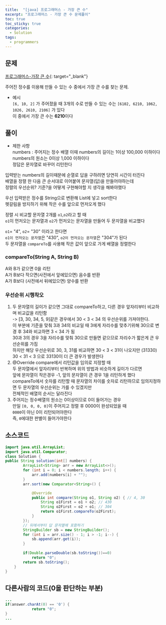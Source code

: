 ```yaml
---
title:  "[java] 프로그래머스 - 가장 큰 수"
excerpt: "프로그래머스 - 가장 큰 수 문제풀이"
toc: true
toc_sticky: true
categories:
  - Solution
tags:
  - programmers
---
```

## 문제  
[프로그래머스-가장 큰 수](https://programmers.co.kr/learn/courses/30/lessons/42746?language=java){: target="_blank"}  

주어진 정수를 이용해 만들 수 있는 수 중에서 가장 큰 수를 찾는 문제.  

* 예시  
`[6, 10, 2]` 가 주어졌을 때 3개의 수로 만들 수 있는 수는 `[6102, 6210, 1062, 1026, 2610, 2106]` 가 있다  
이 중에서 가장 큰 수는 **6210**이다  

## 풀이  
* 제한 사항  
numbers : 주어지는 정수 배열
이때 numbers의 길이는 1이상 100,000 이하이다
numbers의 원소는 0이상 1,000 이하이다  
정답은 문자열로 바꾸어 리턴한다  


입력받는 numbers의 길이때문에 순열로 답을 구하려면 당연히 시간이 터진다  
배열을 정렬 한 다음 큰 순서대로 이어붙여 문자열(답)을 만들어야하는데  
정렬의 우선순위? 기준?을 어떻게 구현해야할 지 생각을 해봐야했다  

우선 입력받은 정수를 String으로 변환해 List에 넣고 sort한다  
헷갈림을 방지하기 위해 작은 수를 앞으로 먼저오게 했다  

정렬 시 비교할 문자열 2개를 `o1`,`o2`라고 할 때  
`o1`이 먼저오는 문자열과 `o2`가 먼저오는 문자열을 만들어 두 문자열을 비교했다  

`o1`= "4", `o2`= "30" 이라고 한다면  
`o1이 먼저오는 문자열`은 "430", `o2이 먼저오는 문자열`은 "304"가 된다  
두 문자열을 `compareTo`를 사용해 작은 값이 앞으로 가게 배열을 정렬한다  

### compareTo(String A, String B)  
A와 B가 같으면 0을 리턴  
A가 B보다 작으면(사전에서 앞에있으면) 음수를 반환  
A가 B보다 (사전에서 뒤에있으면) 양수를 반환  

### 우선순위 시행착오  
  1. 두 문자열의 길이가 같으면 그대로 compareTo하고, 다른 경우 앞자리부터 비교하며 비교값을 리턴함  
  -> [3, 30, 34, 5, 9]같은 경우에서 30 < 3 < 34 의 우선순위를 가져야한다.  
  이 부분에 기준을 맞춰 3과 34의 비교일 때 3에게 자리수를 맞추기위해 30으로 변경 후 34와 비교하면 3 < 34 가 됨  
  30과 3의 경우 3을 자리수를 맞춰 30으로 만들면 같으므로 자리수가 짧은게 큰 우선순위를 가짐  
  하지만 해당 우선순위로 30, 3, 31를 비교하면 30 < 3 < 31이 나오지만 (31330)  
  30 < 31 < 3 으로 33130이 더 큰 경우가 발생한다  
  2. @Override compare에서 리턴값을 임의로 지정할 때  
  두 문자열에서 앞자리부터 반복하며 위의 방법과 비슷하게 길이가 다르면  
  앞에 문자열이 작은경우 -1, 앞의 문자열이 큰 경우 1을 리턴하게 했다  
  compareTo에서 숫자를 리턴할 때 문자열의 차이를 숫자로 리턴하므로 임의지정하면 두 문자열의 우선순위는 가를 수 있겠지만  
  전체적인 배열의 순서는 달라진다   
  3. 주어지는 정수배열의 원소는 0이상이므로 0이 들어가는 경우  
  만일 `[0, 0, 0, 0]`이 주어지고 정렬 후 0000이 완성되었을 때  
  `0000`이 아닌 0이 리턴되어야한다  
  즉, `0`에대한 판별이 들어가야한다  


## 소스코드  

```java
import java.util.ArrayList;
import java.util.Comparator;
class Solution {
public String solution(int[] numbers) {
		ArrayList<String> arr = new ArrayList<>();
		for (int i = 0; i < numbers.length; i++) {
			arr.add(numbers[i] + "");
		}
		arr.sort(new Comparator<String>() {

			@Override
			public int compare(String o1, String o2) { // 4, 30
				String o1First = o1 + o2; // 430
				String o2First = o2 + o1; // 304
				return o1First.compareTo(o2First);
			}
		});
		// 뒤에서부터 답 문자열에 포함하기
		StringBuilder sb = new StringBuilder();
		for (int i = arr.size() - 1; i > -1; i--) {
			sb.append(arr.get(i));
		}
		
		if(Double.parseDouble(sb.toString())==0)
			return "0";
		return sb.toString();
	}
}
```

## 다른사람의 코드(0을 판단하는 부분)  
```java
...
if(answer.charAt(0) == '0') {
            return "0";
}
...
```